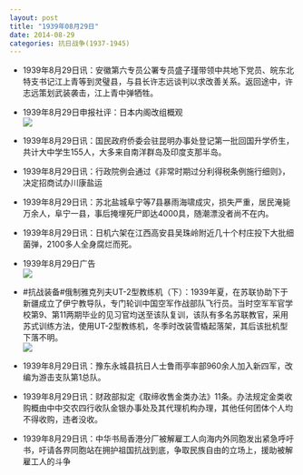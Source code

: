 ```yaml
---
layout: post
title: "1939年08月29日"
date: 2014-08-29
categories: 抗日战争(1937-1945)
---
```


<meta name="referrer" content="no-referrer" />

- 1939年8月29日讯：安徽第六专员公署专员盛子瑾带领中共地下党员、皖东北特支书记江上青等到灵璧县，与县长许志远谈判以求改善关系。返回途中，许志远策划武装袭击，江上青中弹牺牲。 

- 1939年8月29日申报社评：日本内阁改组概观 <br/><img src="https://ww2.sinaimg.cn/large/aca367d8jw1ejttw8a00rj20q70zjqo5.jpg" />

- 1939年8月29日讯：国民政府侨委会驻昆明办事处登记第一批回国升学侨生，共计大中学生155人，大多来自南洋群岛及印度支那半岛。 

- 1939年8月29日讯：行政院例会通过《非常时期过分利得税条例施行细则》，决定招商试办川康盐运 

- 1939年8月29日讯：苏北盐城阜宁等7县暴雨海啸成灾，损失严重，居民淹毙万余人，阜宁一县，事后掩埋死尸即达4000具，随潮漂没者尚不在内。 

- 1939年8月29日讯：日机六架在江西高安县吴珠岭附近几十个村庄投下大批细菌弹，2100多人全身腐烂而死。 

- 1939年8月29日广告 <br/><img src="https://ww2.sinaimg.cn/large/aca367d8jw1ejtck4qfozj20k20guq89.jpg" />

- #抗战装备#俄制雅克列夫UT-2型教练机（下）：1939年夏，在苏联协助下于新疆成立了伊宁教导队，专门轮训中国空军作战部队飞行员。当时空军军官学校第9、第11两期毕业的见习官均送至该队复训，该队有多名苏联教官，采用苏式训练方法，使用UT-2型教练机，冬季时改装雪橇起落架，其后该批机型下落不明。 <br/><img src="https://ww2.sinaimg.cn/large/aca367d8jw1ejt9ycaz29j20gn0ccgmt.jpg" />

- 1939年8月29日讯：豫东永城县抗日人士鲁雨亭率部960余人加入新四军，改编为游击支队第1总队。 

- 1939年8月29日讯：财政部拟定《取缔收售金类办法》11条。办法规定金类收购概由中中交农四行收队金银办事处及其代理机构办理，其他任何团体个人均不得收购，违者没收。 

- 1939年8月29日讯：中华书局香港分厂被解雇工人向海内外同胞发出紧急呼吁书，吁请各界同胞站在拥护祖国抗战到底，争取民族自由的立场上，援助被解雇工人的斗争 

